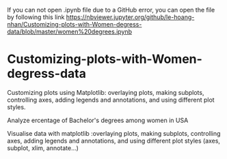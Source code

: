 If you can not open .ipynb file due to a GitHub error, you can open the file by following this link 
https://nbviewer.jupyter.org/github/le-hoang-nhan/Customizing-plots-with-Women-degress-data/blob/master/women%20degrees.ipynb
# Customizing-plots-with-Women-degress-data
Customizing plots using Matplotlib: overlaying plots, making subplots, controlling axes, adding legends and annotations, and using different plot styles.

Analyze ercentage of Bachelor's degrees among women in USA

Visualise data with matplotlib :overlaying plots, making subplots, controlling axes, adding legends and annotations, and using different plot styles (axes, subplot, xlim, annotate...)
